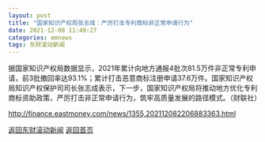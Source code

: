```yaml
---
layout: post
title: "国家知识产权局张志成：严厉打击专利商标非正常申请行为"
date: 2021-12-08 11:49:27
categories: emnews
tags: 东财滚动新闻
---
```


据国家知识产权局数据显示，2021年累计向地方通报4批次81.5万件非正常专利申请，前3批撤回率达93.1%；累计打击恶意商标注册申请37.6万件。国家知识产权局知识产权保护司司长张志成表示，下一步，国家知识产权局将推动地方优化专利商标资助政策，严厉打击非正常申请行为，筑牢高质量发展的路径模式。（财联社）

<http://finance.eastmoney.com/news/1355,202112082206883363.html>

[返回东财滚动新闻](../emnews/)
[返回首页](../)